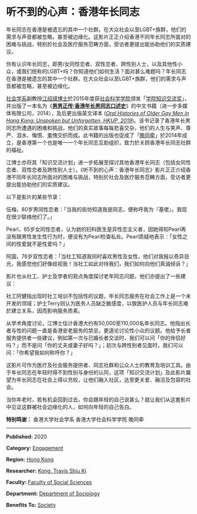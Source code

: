 # 听不到的心声：香港年长同志

年长同志在香港是被遗忘的其中一个社群。在大众社会以至LGBT+族群，他们的需求与声音都被忽略，甚至被边缘化。这影片正正介绍香港不同年长同志所面对的困难与挑战，特别於社会及医疗服务范畴方面，受访者更提出能协助他们的实质建议。

你有认识年长同志，即男/女同性恋者、双性恋者、跨性别人士，以及其他性小众，或我们统称的LGBT+吗？你知道他们如何生活？面对甚么难题吗？年长同志在香港是被遗忘的其中一个社群。在大众社会以至LGBT+族群，他们的需求与声音都被忽略，甚至被边缘化。

[社会学系](https://sociology.hku.hk/)副教授[江绍祺博士](https://hub.hku.hk/cris/rp/rp00557)於2015年度获[社会科学学院](https://www.socsc.hku.hk/fw/)颁发「[学院知识交流奖](https://www.ke.hku.hk/sc/research-impact/honours-and-awards/ke-awards/faculty-of-social-sciences)」，并出版了一本名为《**[男男正传∶香港年长男同志口述史](https://hub.hku.hk/handle/10722/205314)**》的中文书籍（进一步多媒体有限公司，2014），及后更出版英文译本 ([_Oral Histories of Older Gay Men in Hong Kong: Unspoken but Unforgotten, HKUP, 2019_](https://hkupress.hku.hk/pro/1721.php))。该书记录了香港年长男同志所遭遇的困难和挑战，他们的真实故事每每悲喜交杂，他们的人生与笑声、尊严、泪水、悔恨、羞愧交织而成。此书籍的出版也促成了「[晚同牵](https://www.facebook.com/HKGayGrey/)」於2014年成立，是香港第一个也是唯一一个年长同志互助组织，致力於关顾香港年长同志社群的福祉。

江博士亦将其「知识交流计划」进一步拓展至探讨其他香港年长同志（包括女同性恋者、双性恋者及跨性别人士）。《听不到的心声：香港年长同志》影片正正介绍香港不同年长同志所面对的困难与挑战，特别於社会及医疗服务范畴方面，受访者更提出能协助他们的实质建议。

以下是影片的某些节录：

伍梅，80岁男同性恋者：「当我的街坊知道我是同志，便称呼我为『基佬』。我现在很少联络他们了。」

Pearl，65岁女同性恋者，认为她的妇科医生是异性恋主义者，因她得知Pearl再没有跟男性发生性行为时，便没有为Pearl检查私处。Pearl质疑地表示：「女性之间的性爱就不是性爱吗？」

阿国，76岁双性恋者：「当社工知道我同时喜欢男性及女性，他们对我报以奇异目光，我感觉他们好像歧视我！当社工如此对待我们，我们如何向他们真诚倾诉？」

影片也从社工、护士及学者的观点角度探讨老年同志问题，他们亦提出了一些建议：

社工阿健指出现时社工培训不包括性的议题，年长同志服务在社会工作上是一个未开发的领域；护士Terry则认为医务人员缺乏敏感度，以致医护人员与年长同志难於建立关系，因而影响服务质素。

从学术角度讨论，江博士估计香港大约有50,000至110,000名年长同志。他指出长者与性的问题一直是香港安老服务的禁忌，更遑论讨论性小众的议题。他给予长者服务提供者一些建议，例如第一次与已婚长者交谈时，我们可以问「你的伴侣好吗？」而不是问「你的丈夫或妻子好吗？」；初次与跨性别者见面时，我们可以问：「你希望我如何称呼你？」

这影片可作为医疗及社会服务提供者、同志社群和公众人士的教育及培训工具。由于年长同志在年轻时得不到性别与身份的认同，这项「知识交流计划」及此影片冀望为年长同志在社会上得以充权，让他们融入社区，达至更关爱、融洽及包容的社会。

当你年老时，若有机会回到过去，你会跟年轻的自己说甚么？就让我们从这套影片中见证这群被社会边缘化的人，如何向年轻的自己告白。

**特别鸣谢：** 香港大学社会学系 香港大学社会科学学院 晚同牵

---

**Published:** 2020

**Category:** [Engagement](https://www.hk.org)

**Region:** [Hong Kong](https://www.hk.org)

**Researcher:** [Kong, Travis Shiu Ki](https://www.hk.org)

**Faculty:** [Faculty of Social Sciences](https://www.hk.org)

**Department:** [Department of Sociology](https://www.hk.org)

**Benefits To:** [Society](https://www.hk.org)